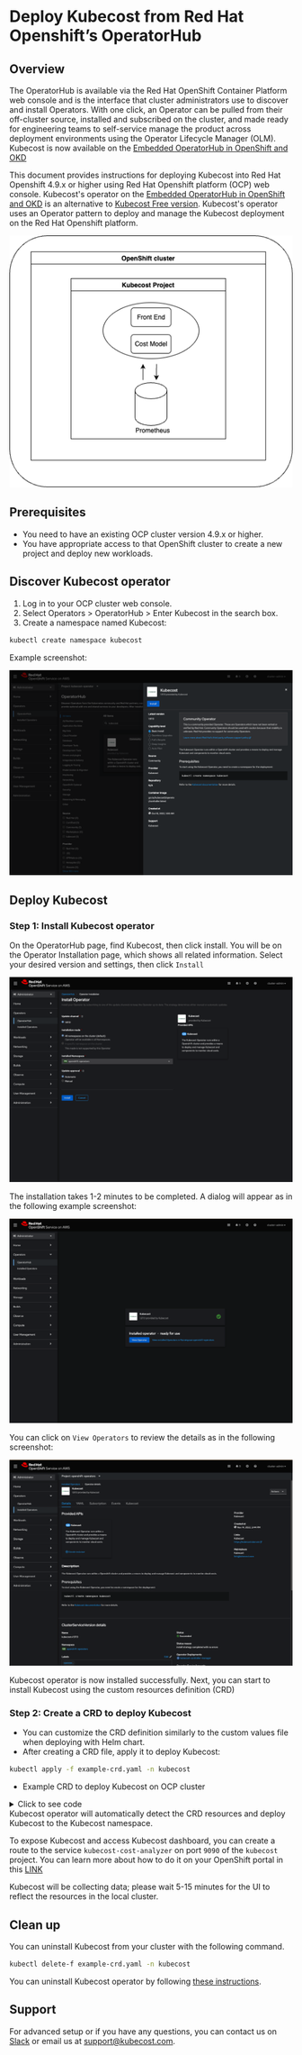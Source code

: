 # Deploy Kubecost from Red Hat Openshift’s OperatorHub

## Overview

The OperatorHub is available via the Red Hat OpenShift Container Platform web console and is the interface that cluster administrators use to discover and install Operators. With one click, an Operator can be pulled from their off-cluster source, installed and subscribed on the cluster, and made ready for engineering teams to self-service manage the product across deployment environments using the Operator Lifecycle Manager (OLM). Kubecost is now available on the [Embedded OperatorHub in OpenShift and OKD](https://github.com/redhat-openshift-ecosystem/community-operators-prod/tree/main/operators)

This document provides instructions for deploying Kubecost into Red Hat Openshift 4.9.x or higher using Red Hat Openshift platform (OCP) web console. Kubecost's operator on the [Embedded OperatorHub in OpenShift and OKD](https://github.com/redhat-openshift-ecosystem/community-operators-prod/tree/main/operators) is an alternative to [Kubecost Free version](/general/opencost-product-comparison). Kubecost's operator uses an Operator pattern to deploy and manage the Kubecost deployment on the Red Hat Openshift platform.

![Standard deployment](https://raw.githubusercontent.com/kubecost/docs/main/images/ocp-standard.png)

## Prerequisites

- You need to have an existing OCP cluster version 4.9.x or higher.
- You have appropriate access to that OpenShift cluster to create a new project and deploy new workloads.

## Discover Kubecost operator

1. Log in to your OCP cluster web console.
2. Select Operators > OperatorHub > Enter Kubecost in the search box.
3. Create a namespace named Kubecost:

```bash
kubectl create namespace kubecost
```

Example screenshot:

![Discovery](https://raw.githubusercontent.com/kubecost/docs/main/images/ocp-operator-discovery.png)

## Deploy Kubecost

### **Step 1:** Install Kubecost operator

On the OperatorHub page, find Kubecost, then click install. You will be on the Operator Installation page, which shows all related information. Select your desired version and settings, then click `Install`

![Installation step 1a](https://raw.githubusercontent.com/kubecost/docs/main/images/ocp-operator-installation-step-1.png)

The installation takes 1-2 minutes to be completed. A dialog will appear as in the following example screenshot:

![Installation step 1b](https://raw.githubusercontent.com/kubecost/docs/main/images/ocp-operator-installation-step-1b.png)

You can click on `View Operators` to review the details as in the following screenshot:

![Installation step 1b](https://raw.githubusercontent.com/kubecost/docs/main/images/ocp-operator-installation-step-1c.png)

Kubecost operator is now installed successfully. Next, you can start to install Kubecost using the custom resources definition (CRD)

### Step 2: Create a CRD to deploy Kubecost

- You can customize the CRD definition similarly to the custom values file when deploying with Helm chart.
- After creating a CRD file, apply it to deploy Kubecost:

```bash
kubectl apply -f example-crd.yaml -n kubecost
```
  
- Example CRD to deploy Kubecost on OCP cluster

<details>
  <summary>Click to see code</summary>

```yaml
apiVersion: charts.kubecost.com/v1alpha1
kind: CostAnalyzer
metadata:
  name: kubecost
spec:
  # Default values copied from <project_dir>/helm-charts/cost-analyzer/values.yaml
  openshiftDeployment: true
  affinity: {}
  awsstore:
    createServiceAccount: false
    useAwsStore: false
  clusterController:
    enabled: false
    image: gcr.io/kubecost1/cluster-controller:v0.1.0
    imagePullPolicy: Always
  extraVolumeMounts: []
  extraVolumes: []
  kubecostProductConfigs:
    clusterName: your-ocp-cluser
  prometheus:
    nodeExporter:
      enabled: false
    serviceAccounts:
      nodeExporter:
        create: false
    kube-state-metrics:
      disabled: true
    server:
      global:
        external_labels:
          cluster_id: your-ocp-cluser
  global:
    additionalLabels: {}
    assetReports:
      enabled: false
      reports:
      - accumulate: false
        aggregateBy: type
        filters:
        - property: cluster
          value: your-ocp-cluser
        title: Example Asset Report 0
        window: today
    grafana:
      domainName: cost-analyzer-grafana.default.svc
      enabled: false
      proxy: false
      scheme: http
    notifications:
      alertmanager:
        enabled: false
        fqdn: http://cost-analyzer-prometheus-server.default.svc
    podAnnotations: {}
    prometheus:
      enabled: true
      fqdn: http://cost-analyzer-prometheus-server.default.svc
    savedReports:
      enabled: false
      reports:
      - accumulate: false
        aggregateBy: namespace
        filters:
        - property: cluster
          value: cluster-one,cluster*
        - property: namespace
          value: kubecost
        idle: separate
        title: Example Saved Report 0
        window: today
      - accumulate: false
        aggregateBy: controllerKind
        filters:
        - property: label
          value: app:cost*,environment:kube*
 ```

</details>
Kubecost operator will automatically detect the CRD resources and deploy Kubecost to the Kubecost namespace. 

To expose Kubecost and access Kubecost dashboard, you can create a route to the service `kubecost-cost-analyzer` on port `9090` of the `kubecost` project. You can learn more about how to do it on your OpenShift portal in this [LINK](https://docs.openshift.com/container-platform/3.11/dev_guide/routes.html#:~:text=to%20the%20router.-,Creating%20Routes,Applications%20section%20of%20the%20navigation.&text=The%20new%20route%20inherits%20the,using%20the%20%2D%2Dname%20option.)

Kubecost will be collecting data; please wait 5-15 minutes for the UI to reflect the resources in the local cluster.

## Clean up

You can uninstall Kubecost from your cluster with the following command.

```bash
kubectl delete-f example-crd.yaml -n kubecost
```

You can uninstall Kubecost operator by following [these instructions](https://access.redhat.com/documentation/en-us/openshift_container_platform/4.2/html/operators/olm-deleting-operators-from-a-cluster). 

## Support

For advanced setup or if you have any questions, you can contact us on [Slack](https://join.slack.com/t/kubecost/shared_invite/enQtNTA2MjQ1NDUyODE5LWFjYzIzNWE4MDkzMmUyZGU4NjkwMzMyMjIyM2E0NGNmYjExZjBiNjk1YzY5ZDI0ZTNhZDg4NjlkMGRkYzFlZTU) or email us at [support@kubecost.com](support@kubecost.com).
